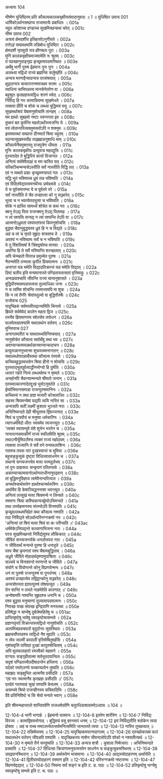 अध्यायः 104

भीष्मेण युधिष्ठिरम् प्रति कौसल्यकालकवृक्षीयसंवादानुवादः ॥ 1 ॥
युधिष्ठिर उवाच 	001  
धार्मिकोऽर्थानसम्प्राप्य राजामात्यैः प्रबाधितः ।	001a  
च्युतः कोशाच्च दण्डाच्च सुखमिच्छन्कथं चरेत् ॥	001c  
भीष्म उवाच 	002  
अत्रायं क्षेमदर्शीय इतिहासोऽनुगीयते ।	002a  
तत्तेऽहं सम्प्रवक्ष्यामि तन्निबोध युधिष्ठिर ॥	002c  
क्षेमदर्शी नृपसुतो यत्र क्षीणबलः पुरा ।	003a  
मुनिं कालकवृक्षीयमाजमामेति नः श्रुतम् ।	003c  
तं पप्रच्छानुसङ्गृह्य कृच्छ्रामापदमास्थितः ॥	003e  
अर्थेषु भागी पुरुष ईहमानः पुनः पुनः ।	004a  
अलब्ध्वा मद्विधो राज्यं ब्रह्मन्किं कर्तुमर्हति ॥	004c  
अन्यत्र मरणाद्दैन्यादन्यत्र परसंश्रयात् ।	005a  
क्षुद्रादन्यत्र चाचारात्तन्ममाचक्ष्व सत्तम ॥	005c  
व्याधिना चाभिपन्नस्य मानसेनेतरेण वा ।	006a  
बहुश्रुतः कृतप्रज्ञस्त्वद्विधः शरणं भवेत् ॥	006c  
निर्विद्य हि नरः कामान्नियम्य सुखमेधते ।	007a  
त्वक्त्वा प्रीतिं च शोकं च लब्ध्वा बुद्धिमयं वसु ॥	007c  
सुखमर्थाश्रयं येषामनुशोचामि तानहम् ।	008a  
मम ह्यर्थाः सुबहवो नष्टाः स्वप्नगता इव ॥	008c  
दुष्करं बत कुर्वन्ति महतोऽर्थांस्त्यजन्ति ये ।	009a  
वयं त्वेतान्परित्यक्तुमसतोऽपि न शक्नुमः ॥	009c  
इमामवस्थां सम्प्राप्तं दीनमार्तं श्रिया च्युतम् ।	010a  
यदन्यत्सुखमस्तीह तद्ब्रह्मन्ननुशाधि माम् ॥	010c  
कौसल्येनैवमुक्तस्तु राजपुत्रेण धीमता ।	011a  
मुनिः कालकवृक्षीयः प्रत्युवाच महाद्युतिः ॥	011c  
पुरस्तादेव ते बुद्धिरियं कार्या विजानतः ।	012a  
अनित्यं सर्वमेवैतदहं च मम चास्ति यत् ॥	012c  
यत्किञ्चिन्मन्यसेऽस्तीति सर्वं नास्तीति विद्धि तत् ।	013a  
एवं न व्यथते प्राज्ञः कृच्छ्रामप्यापदं गतः ॥	013c  
यद्धि भूतं भविष्यच्च ध्रुवं तन्न भविष्यति ।	014a  
एवं विदितवेद्यस्त्वमनर्थेभ्यः प्रमोक्ष्यसे ॥	014c  
ये च पूर्वसमारम्भा ये च पूर्वतरे परे ।	015a  
सर्वं नास्तीति ते चैव तज्ज्ञात्वा को नु सञ्ज्वरेत् ॥	015c  
भूत्वा च न भवत्येतदभूत्वा च भविष्यति ।	016a  
शोके न ह्यस्ति सामर्थ्यं शोचेत स कथं नरः ॥	016c  
क्वनु तेऽद्य पिता राजन्क्वनु तेऽद्य पितामहः ।	017a  
न त्वं पश्यसि तानद्य न त्वां पश्यन्ति तेऽपि वा ॥	017c  
आत्मनोऽध्रुवतां पश्यंस्तांस्त्वं किमनुशोचसि ।	018a  
बुद्ध्या चैवानुबुद्ध्यस्व ध्रुवं हि न च विद्यते ॥	018c  
अहं च त्वं च नृपते सुहृदः शत्रवश्च ते ।	019a  
अवश्यं न भविष्यामः सर्वं च न भविष्यति ॥	019c  
ये तु विंशतिवर्षा वै त्रिंशद्वर्षाश्च मानवाः ।	020a  
अर्वागेव हि ते सर्वे मरिष्यन्ति शरच्छतात् ॥	020c  
अपि चेन्महतो वित्तान्न प्रमुच्येत पूरुषः ।	021a  
नैतन्ममेति तन्मत्वा कुर्वीत प्रियमात्मनः ॥	021c  
अनागतं यन्न ममेति विद्यादतिक्रान्तं यन्न ममेति विद्यात् ।	022a  
दिष्टं बलीय इति मन्यमानास्ते पण्डितास्तत्सतां वृत्तिमाहुः ॥	022c  
अनाढ्याश्चापि जीवन्ति राज्यं चाप्यनुशासते ।	023a  
बुद्धिपौरुषसम्पन्नास्त्वया तुल्याधिका जनाः ॥	023c  
न च त्वमिव शोचन्ति तस्मात्त्वमपि मा शुचः ।	024a  
किं न त्वं तैर्नरैः श्रेयांस्तुल्यो वा बुद्धिपौरुषैः ॥	024c  
राजोवाच 	025  
यादृच्छिकं सर्वमासीत्तद्राज्यमिति चिन्तये ।	025a  
ह्रियते सर्वमेवेदं कालेन महता द्विज ॥	025c  
तस्यैव ह्रियमाणस्य स्रोतसेव तपोधन ।	026a  
फलमेतत्प्रपश्यामि यथालब्धेन वर्तयन् ॥	026c  
मुनिरुवाच 	027  
अनागतमतीतं च याथातथ्यविनिश्चयात् ।	027a  
नानुशोचेत कौसल्य सर्वार्थेषु तथा भव ॥	027c  
अवाप्यान्कामयन्नर्थान्नानवाप्यान्कदाचन ।	028a  
प्रत्युत्पन्नाननुभवन्मा शुचस्त्वमनागतान् ॥	028c  
यथालब्धोपपन्नार्थैस्तथा कौसल्य रंस्यसे ।	029a  
कच्चिच्छुद्धस्वभावेन श्रिया हीनो न शोचसि ॥	029c  
पुरस्ताद्भूतपूर्वत्वाद्धीनभोग्यो हि दुर्मतिः ।	030a  
धातारं गर्हते नित्यं लब्धार्थश्च न मृष्यते ॥	030c  
अनर्हानपि चैवान्यान्मन्यते श्रीमतो जनान् ।	031a  
एतस्मात्कारणादेतद्दुःखं भूयोऽनुवर्तते ॥	031c  
ईर्ष्याभिमानसम्पन्ना राजन्पुरुषमानिनः ।	032a  
कच्चित्त्वं न तथा प्राज्ञ मत्सरी कोसलाधिप ॥	032c  
सहस्व श्रियमन्येषां यद्यपि त्वयि नास्ति सा ।	033a  
अन्यत्रापि सतीं लक्ष्मीं कुशला भुञ्जते नराः ।	033c  
अभिनिष्यन्दते देही श्रीभूतश्च द्विषज्जनात् ॥	033e  
श्रियं च पुत्रपौत्रं च मनुष्या धर्मचारिणः ।	034a  
त्यागधर्मविदो धीराः स्वयमेव त्यजन्त्युत ॥	034c  
\'त्यक्तं स्वायम्भुवे वंशे शुभेन भरतेन च ।	035a  
नानारत्नसमाकीर्णं राज्यं स्फीतमिति श्रुतम् ॥	035c  
तथाऽन्यैर्भूमिपालैश्च त्यक्तं राज्यं महोदयम् ।	036a  
त्यक्त्वा राज्यानि ते सर्वे वने वन्यफलाशिनः ।	036c  
गताश्च तपसः पारं दुःखस्यान्तं च भूमिपाः ॥	036e  
बहुसङ्कुसुकं दृष्ट्वा विधित्सासाधनेन च ।	037a  
तथान्ये सन्त्यजन्त्येव मत्वा परमदुर्लभम् ॥	037c  
त्वं पुनः प्राज्ञरूपः सन्कृपणं परितप्यसे ।	038a  
अकाम्यान्कामयानोऽर्थान्पराधीनानुपद्रवान् ॥	038c  
तां बुद्धिमनुविज्ञाय त्वमेवैनान्परित्यज ।	039a  
अनर्थाश्चार्थरूपेण ह्यर्थाश्चानर्थरूपिणः ॥	039c  
अर्थायैव हि केषाञ्चिद्धननाशा भवन्त्युत ।	040a  
अनित्यं तत्सुखं मत्वा श्रियमन्ये न लिप्सते ॥	040c  
रममाणः श्रिया कश्चिन्नान्यच्छ्रेयोऽभिमन्यते ।	041a  
तथा तस्येहमानस्य संरम्भोऽपि विनश्यति ॥	041c  
कृच्छ्राल्लब्धमभिप्रेतं यथा कौसल्य नश्यति ।	042a  
तदा निर्विद्यते सोऽर्थात्परिभग्नक्रमो नरः ॥	042c  
\'अनित्यां तां श्रियं मत्वा श्रियं वा कः परीप्सति ॥\'	043ac  
धर्ममेकेऽभिपद्यन्ते कल्याणाभिजना नराः ।	044a  
परत्र सुखमिच्छन्तो निर्विद्येयुश्च लौकिकात् ॥	044c  
जीवितं सन्त्यजन्त्येके धनलोभपरा नराः ।	045a  
न जीवितार्थं मन्यन्ते पुरुषा हि धनादृते ॥	045c  
पश्य चैषां कृपणतां पश्य चैषामबुद्धिताम् ।	046a  
अध्रुवे जीविते मोहादर्थतृष्णामुपाश्रिताः ॥	046c  
सञ्चये च विनाशान्ते मरणान्ते च जीविते ।	047a  
संयोगे च वियोगान्ते कोनु विप्रणयेन्मनः ॥	047c  
धनं वा पुरुषो राजन्पुरुषं वा पुनर्धनम् ।	048a  
अवश्यं प्रजहात्येव तद्विद्वान्कोनु सञ्ज्वरेत् ॥	048c  
अन्यत्रोपनता ह्यापत्पुरुषं तोषयत्युत ।	049a  
तेन शान्तिं न लभते नाहमेवेति कारणात् ॥\'	049c  
अन्येषामपि नश्यन्ति सुहृदश्च धनानि च ।	050a  
पश्य बुद्ध्या मनुष्याणां तुल्यामापदमात्मनः ।	050c  
नियच्छ यच्छ संयच्छ इन्द्रियाणि मनस्तथा ॥	050e  
प्रतिषेद्धा न चाप्येषु दुर्बलेष्वहितेषु च ॥	051ac  
प्राप्तिसृष्टेषु भावेषु व्यपकृष्टेष्वसम्भवे ।	052a  
प्रज्ञानतृप्तो विक्रान्तस्त्वद्विधो नानुशोचति ॥	052c  
अल्पमिच्छन्नचपलो मृदुर्दान्तः सुसंस्थितः ।	053a  
ब्रह्मचर्योपपन्नश्च त्वद्विधो नैव मुह्यति ॥	053c  
न त्वेव जाल्मीं कापालीं वृत्तिमेषितुमर्हसि ।	054a  
नृशंसवृत्तिं पापिष्ठां दुःखां कापुरुषोचिताम् ॥	054c  
अपि मूलफलाहारो रमस्वैको महावने ।	055a  
वाग्यतः सङ्गृहीतात्मा सर्वभूतदयान्वितः ॥	055c  
सदृशं पण्डितस्यैतदीषादन्तेन हस्तिना ।	056a  
यदेको रमतेऽरण्ये यच्चाप्यल्पेन तुष्यति ॥	056c  
महाह्रदः सङ्क्षुभित आत्मनैव प्रसीदति ।	057a  
\'एवं नरः स्वत्मानैव कृतप्रज्ञः प्रसीदति ॥\'	057c  
एतदेवं गतस्याहं सुखं पश्यामि केवलम् ।	058a  
असम्भवे श्रियो राजन्हीनस्य सचिवादिभिः ।	058c  
दैवे प्रतिनिविष्टे च किं श्रेयो मन्यते भवान् ॥ 	058e  

इति श्रीमन्महाभारते शान्तिपर्वणि राजधर्मपर्वणि चतुरधिकशततमोऽध्यायः ॥ 104 ॥

12-104-4 भागी भागार्हः । ईहमानो यतमानः ॥ 12-104-6 इतरेण शारीरेण ॥ 12-104-7 निर्विद्य विरज्य । कामाद्विषयभोगात् । बुद्धिमयं वसु ज्ञानरूपं धनम् ॥ 12-104-12 इयं निर्विद्यतीति श्लोकेन त्वया प्रोक्ता । अहं च यच्च ममाऽस्त्येतत्सर्वमनित्यमिति जानतस्ते त्वया ॥ 12-104-13 नास्ति तुच्छत्वात् ॥ 12-104-22 तन्निर्ममत्वम् ॥ 12-104-25 यादृच्छिकमयत्नादागतम् ॥ 12-104-26 एतच्छोकाख्यं फलं यथालब्धेन वर्तयन् जीवन्नपि पश्यामि । यादृच्छिकस्य नाशेन जीवनालोपेऽपि शोको न नश्यतीत्यर्थः ॥ 12-104-30 न मृष्यते तैर्न सन्तुष्यति ॥ 12-104-33 अन्यत्र शत्रौ । कुशला निर्मत्सराः । अभिनिष्यन्दते प्रस्रवति ॥ 12-104-37 विधित्सा क्रियाणामनुपरमस्तेन साधनेन च सङ्कुसुकमस्थिरम् ॥ 12-104-38 उपद्रवानस्थिरान् ॥ 12-104-39 अर्थरूपेण भासमानाः ॥ 12-104-40 आद्यस्योदाहरणम् अर्थायेति ॥ 12-104-41 द्वितीयस्योदाहरणं रममाण इति ॥ 12-104-42 परिभग्नक्रमो नष्टारम्भः ॥ 12-104-47 विप्रणयेद्दद्यात् ॥ 12-104-50 नियम्य सर्वं सङ्गं च इति ट. ड. पाठः ॥ 12-104-52 प्रतिकृष्टेषु भाग्येषु व्यपकृष्टेषु सम्भवे इति ट. थ. पाठः ॥
